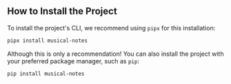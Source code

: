 ## How to Install the Project

To install the project's CLI, we recommend using `pipx` for this installation:

```bash
pipx install musical-notes
```

Although this is only a recommendation! You can also install the project with your preferred package manager, such as `pip`:
```bash
pip install musical-notes
```
